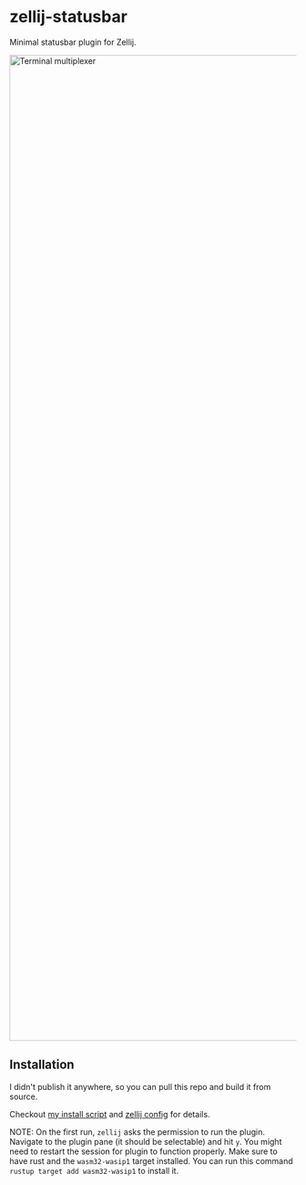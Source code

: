 # zellij-statusbar

Minimal statusbar plugin for Zellij.

<img width="1728" alt="Terminal multiplexer" src="https://user-images.githubusercontent.com/4244251/213017876-62a7a987-c0ac-4515-87db-df1c809351ef.png">

## Installation

I didn't publish it anywhere, so you can pull this repo and build it from source.

Checkout [my install script](../../../script/install.sh) and [zellij config](../../../home/.config/zellij/) for details.

NOTE: On the first run, `zellij` asks the permission to run the plugin. Navigate to the plugin pane (it should be selectable) and hit `y`. You might need to restart the session for plugin to function properly.
Make sure to have rust and the `wasm32-wasip1` target installed.
You can run this command `rustup target add wasm32-wasip1` to install it.
